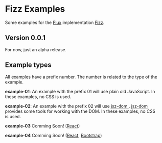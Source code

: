 # Fizz Examples

Some examples for the [Flux](http://facebook.github.io/flux/) implementation 
[Fizz](https://github.com/vivai/fizz).

## Version 0.0.1
For now, just an alpha release.

## Example types

All examples have a prefix number. The number is related to the type of the 
example.

**example-01**: An example with the prefix 01 will use plain old JavaScript.
In these examples, no CSS is used.

**example-02**: An example with the prefix 02 will use 
[jsz-dom.](https://github.com/vivai/jsz-dom). 
[jsz-dom](https://github.com/vivai/jsz-dom) provides some tools for working 
with the DOM. In these examples, no CSS is used.

**example-03** Comming Soon! ([React](https://facebook.github.io/react/))

**example-04** Comming Soon! ([React](https://facebook.github.io/react/), 
[Bootstrap](http://getbootstrap.com))

